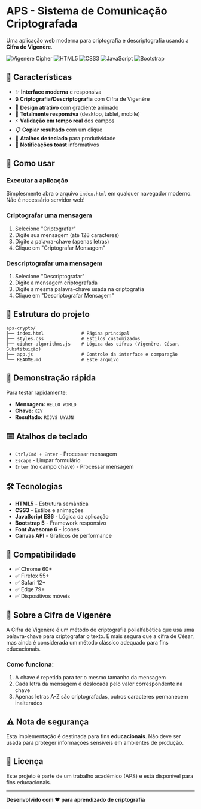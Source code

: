 # APS - Sistema de Comunicação Criptografada

Uma aplicação web moderna para criptografia e descriptografia usando a **Cifra de Vigenère**.

![Vigenère Cipher](https://img.shields.io/badge/Cipher-Vigen%C3%A8re-blue)
![HTML5](https://img.shields.io/badge/HTML5-E34F26?style=flat&logo=html5&logoColor=white)
![CSS3](https://img.shields.io/badge/CSS3-1572B6?style=flat&logo=css3&logoColor=white)
![JavaScript](https://img.shields.io/badge/JavaScript-F7DF1E?style=flat&logo=javascript&logoColor=black)
![Bootstrap](https://img.shields.io/badge/Bootstrap-563D7C?style=flat&logo=bootstrap&logoColor=white)

## 🌟 Características

- ✨ **Interface moderna** e responsiva
- 🔒 **Criptografia/Descriptografia** com Cifra de Vigenère
- 🎨 **Design atrativo** com gradiente animado
- 📱 **Totalmente responsiva** (desktop, tablet, mobile)
- ⚡ **Validação em tempo real** dos campos
- 📋 **Copiar resultado** com um clique
- 🎯 **Atalhos de teclado** para produtividade
- 💬 **Notificações toast** informativos

## 🚀 Como usar

### Executar a aplicação
Simplesmente abra o arquivo `index.html` em qualquer navegador moderno. Não é necessário servidor web!

### Criptografar uma mensagem
1. Selecione "Criptografar"
2. Digite sua mensagem (até 128 caracteres)
3. Digite a palavra-chave (apenas letras)
4. Clique em "Criptografar Mensagem"

### Descriptografar uma mensagem
1. Selecione "Descriptografar"
2. Digite a mensagem criptografada
3. Digite a mesma palavra-chave usada na criptografia
4. Clique em "Descriptografar Mensagem"

## 📁 Estrutura do projeto

```
aps-crypto/
├── index.html              # Página principal
├── styles.css              # Estilos customizados
├── cipher-algorithms.js    # Lógica das cifras (Vigenère, César, Substituição)
├── app.js                  # Controle da interface e comparação
└── README.md               # Este arquivo
```

## 🎯 Demonstração rápida

Para testar rapidamente:
- **Mensagem:** `HELLO WORLD`
- **Chave:** `KEY`
- **Resultado:** `RIJVS UYVJN`

## ⌨️ Atalhos de teclado

- `Ctrl/Cmd + Enter` - Processar mensagem
- `Escape` - Limpar formulário
- `Enter` (no campo chave) - Processar mensagem

## 🛠️ Tecnologias

- **HTML5** - Estrutura semântica
- **CSS3** - Estilos e animações
- **JavaScript ES6** - Lógica da aplicação
- **Bootstrap 5** - Framework responsivo
- **Font Awesome 6** - Ícones
- **Canvas API** - Gráficos de performance

## 📱 Compatibilidade

- ✅ Chrome 60+
- ✅ Firefox 55+
- ✅ Safari 12+
- ✅ Edge 79+
- ✅ Dispositivos móveis

## 🔐 Sobre a Cifra de Vigenère

A Cifra de Vigenère é um método de criptografia polialfabética que usa uma palavra-chave para criptografar o texto. É mais segura que a cifra de César, mas ainda é considerada um método clássico adequado para fins educacionais.

### Como funciona:
1. A chave é repetida para ter o mesmo tamanho da mensagem
2. Cada letra da mensagem é deslocada pelo valor correspondente na chave
3. Apenas letras A-Z são criptografadas, outros caracteres permanecem inalterados

## ⚠️ Nota de segurança

Esta implementação é destinada para fins **educacionais**. Não deve ser usada para proteger informações sensíveis em ambientes de produção.

## 📄 Licença

Este projeto é parte de um trabalho acadêmico (APS) e está disponível para fins educacionais.

---

**Desenvolvido com ❤️ para aprendizado de criptografia**
